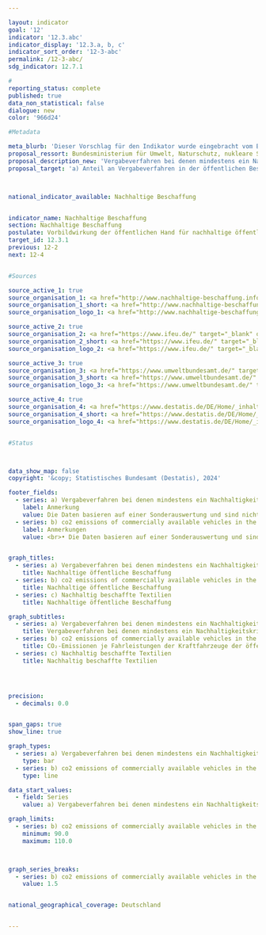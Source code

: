 ```yaml
---

layout: indicator        
goal: '12'        
indicator: '12.3.abc'        
indicator_display: '12.3.a, b, c'        
indicator_sort_order: '12-3-abc'        
permalink: /12-3-abc/        
sdg_indicator: 12.7.1        

#
reporting_status: complete        
published: true        
data_non_statistical: false        
dialogue: new
color: '966d24'

#Metadata

meta_blurb: 'Dieser Vorschlag für den Indikator wurde eingebracht vom Bundesministerium für Umwelt, Naturschutz, nukleare Sicherheit und Verbraucherschutz (BMUV), dem Bundesministerium des Innern und für Heimat (BMI), dem Umweltbundesamt, dem Bundesministerium für Wirtschaft und Klimaschutz (BMWK) und dem Bundesministerium für wirtschaftliche Zusammenarbeit und Entwicklung (BMZ).'
proposal_ressort: Bundesministerium für Umwelt, Naturschutz, nukleare Sicherheit und Verbraucherschutz (BMUV)<br>Bundesministerium des Innern und für Heimat (BMI)<br>Umweltbundesamt<br>Bundesministerium für Wirtschaft und Klimaschutz (BMWK)<br>Bundesministerium für wirtschaftliche Zusammenarbeit und Entwicklung (BMZ)
proposal_description_new: 'Vergabeverfahren bei denen mindestens ein Nachhaltigkeitskriterium berücksichtigt wurde: <br>Der Indikator stellt den zahlenmäßige Anteil der vergebenen öffentlichen Aufträge/Konzessionen dar, in deren Vergabeverfahren mindestens ein soziales oder umweltbezogenes bzw. innovatives Nachhaltigkeitskriterium einbezogen worden ist, an der Gesamtzahl der vergebenen öffentlichen Aufträge/Konzessionen. <br>Nachhaltigkeitskriterien sind in Anlage 9 der Vergabestatistikverordnung (VergStatVO) beschrieben.<br>Berücksichtigt werden öffentliche Aufträge und Konzessionen ab 25.000 EUR (ohne Umsatzsteuer). <br>Eine getrennte Ausweisung nach der auftraggebenden Ebene ist nach Bundes-, Landes- und kommunaler Ebene sowie von sonstigen öffentlichen Auftraggebern möglich. <br>Der Indikator gibt einen quantitativen Überblick über den Umfang, in welchem mindestens ein Nachhaltigkeitskriterium bei einer öffentlichen Beschaffung berücksichtigt worden ist. Er trifft keine Aussage darüber, inwieweit diese Kriterien tatsächlich auf die final beschafften Produkte zutrafen, oder wie sozial oder umweltbezogen bzw. innovativ diese Produkte in der Herstellung oder Nutzung tatsächlich sind. <br>Aktuell besteht eine Differenz zwischen den gemeldeten Vergaben und der tatsächlichen Gesamtsumme der öffentlichen Beschaffung. Durch die bestehende Berichtspflicht ist aber eine umfassendere Abbildung mittelfristig zu erwarten.  <br> <br>Nachhaltig beschaffte Textilien:  <br>Im Maßnahmenprogramm Nachhaltigkeit (2015, 2021) hat sich die Bundesregierung dazu verpflichtet, „möglichst 50 % der Textilien (ausgenommen Sondertextilien) nach ökologischen und sozialen Kriterien zu beschaffen“ (2015) und als notwendige Voraussetzung für Umsetzung dieses Ziels den Stufenplan schnellstmöglich zu finalisieren (2021). Der „Stufenplan zur Steigerung der nachhaltigen Beschaffung von Textilien“ ist am 15.03.2023 in Kraft getreten und formuliert die quantitativen Ziele zur Steigerung der nachhaltigen Textilbeschaffung. Zentrale Grundlage des Stufenplans ist der von der Bundesregierung veröffentlichte „Leitfaden der Bundesregierung für eine nachhaltige Textilbeschaffung der Bundesverwaltung“. Der Leitfaden dient als praxisrelevante Unterstützung für Beschaffungsverantwortliche und definiert die ökologischen und sozialen Anforderungen der Bundesregierung an eine nachhaltige öffentliche Textilbeschaffung.<br>Die Daten für die Berechnung des Anteils nachhaltig beschaffter Textilien am finanziellen Gesamtvolumen der durch die Behörden und Einrichtungen der Bundesverwaltung beschafften Textilien (exkl. Sondertextilien) werden durch das Monitoring des Maßnahmenprogramms Nachhaltigkeit erhoben, welches von der Koordinierungsstelle Klimaneutrale Bundesverwaltung (KKB) im Bundesministerium für Wirtschaft und Klimaschutz (BMWK) durchgeführt wird.<br>(Für den Indikator gelten der Anwendungsbereich des Maßnahmenprogramms Nachhaltigkeit (2021) sowie die im Leitfaden für eine nachhaltige Textilbeschaffung der Bundesverwaltung als Ausschlusskriterium empfohlenen Anforderungen und der Gel-tungsbereich des Leitfadens.)'
proposal_target: 'a) Anteil an Vergabeverfahren in der öffentlichen Beschaffung, bei denen mindestens ein Nachhaltigkeitskriterium  berücksichtigt wurde: Steigerung<br>b) CO<sub>2</sub>-Emissionen von handelsüblichen Kraftfahrzeugen der öffentlichen Hand: Signifikante Senkung<br>c) Anteil bezuschlagter nachhaltiger Textilien: Steigerung'



national_indicator_available: Nachhaltige Beschaffung     


indicator_name: Nachhaltige Beschaffung        
section: Nachhaltige Beschaffung        
postulate: Vorbildwirkung der öffentlichen Hand für nachhaltige öffentliche Beschaffung verwirklichen        
target_id: 12.3.1        
previous: 12-2        
next: 12-4        


#Sources        

source_active_1: true
source_organisation_1: <a href="http://www.nachhaltige-beschaffung.info/DE/Home/home_node.html" target="_blank" onclick="return confirm_alert('der Kompetenzstelle für nachhaltige Beschaffung beim Beschaffungsamt des Bundesministeriums des Innern', 'De')">Kompetenzstelle für nachhaltige Beschaffung</a>
source_organisation_1_short: <a href="http://www.nachhaltige-beschaffung.info/DE/Home/home_node.html" target="_blank" onclick="return confirm_alert('der Kompetenzstelle für nachhaltige Beschaffung beim Beschaffungsamt des Bundesministeriums des Innern', 'De')">Kompetenzstelle für nachhaltige Beschaffung</a>
source_organisation_logo_1: <a href="http://www.nachhaltige-beschaffung.info/DE/Home/home_node.html" target="_blank" onclick="return confirm_alert('der Kompetenzstelle für nachhaltige Beschaffung beim Beschaffungsamt des Bundesministeriums des Innern', 'De')"><img src="https://dns-indikatoren.de/public/OrgImgDe/knb.png" alt="Kompetenzstelle für nachhaltige Beschaffung" title=" Klicken Sie hier um zur Homepage der Organisation Kompetenzstelle für nachhaltige Beschaffung zu gelangen." style="height:60px; width:148px; border:transparent"/></a>

source_active_2: true
source_organisation_2: <a href="https://www.ifeu.de/" target="_blank" onclick="return confirm_alert('des Instituts für Energie- und Umweltforschung Heidelberg gGmbH', 'De')">Institut für Energie- und Umweltforschung Heidelberg gGmbH</a>
source_organisation_2_short: <a href="https://www.ifeu.de/" target="_blank" onclick="return confirm_alert('des Instituts für Energie- und Umweltforschung Heidelberg gGmbH', 'De')">Institut für Energie- und Umweltforschung Heidelberg gGmbH</a>
source_organisation_logo_2: <a href="https://www.ifeu.de/" target="_blank" onclick="return confirm_alert('des Instituts für Energie- und Umweltforschung Heidelberg gGmbH', 'De')"><img src="https://dns-indikatoren.de/public/OrgImgDe/ifeu.png" alt="Institut für Energie- und Umweltforschung Heidelberg gGmbH" title=" Klicken Sie hier um zur Homepage der Organisation Institut für Energie- und Umweltforschung Heidelberg gGmbH zu gelangen." style="height:60px; width:148px; border:transparent"/></a>

source_active_3: true
source_organisation_3: <a href="https://www.umweltbundesamt.de/" target="_blank" onclick="return confirm_alert('des Umweltbundesamts', 'De')">Umweltbundesamt</a>
source_organisation_3_short: <a href="https://www.umweltbundesamt.de/" target="_blank" onclick="return confirm_alert('des Umweltbundesamts', 'De')">Umweltbundesamt</a>
source_organisation_logo_3: <a href="https://www.umweltbundesamt.de/" target="_blank" onclick="return confirm_alert('des Umweltbundesamts', 'De')"><img src="https://dns-indikatoren.de/public/OrgImgDe/uba.png" alt="Umweltbundesamt" title=" Klicken Sie hier um zur Homepage der Organisation Umweltbundesamt zu gelangen." style="height:60px; width:148px; border:transparent"/></a>

source_active_4: true
source_organisation_4: <a href="https://www.destatis.de/DE/Home/_inhalt.html" target="_blank">Statistisches Bundesamt</a>
source_organisation_4_short: <a href="https://www.destatis.de/DE/Home/_inhalt.html" target="_blank">Statistisches Bundesamt</a>
source_organisation_logo_4: <a href="https://www.destatis.de/DE/Home/_inhalt.html" target="_blank"><img src="https://dns-indikatoren.de/public/OrgImgDe/destatis.png" alt="Statistisches Bundesamt" title=" Klicken Sie hier um zur Homepage der Organisation Statistisches Bundesamt zu gelangen." style="height:60px; width:148px; border:transparent"/></a>


#Status        



data_show_map: false        
copyright: '&copy; Statistisches Bundesamt (Destatis), 2024'        

footer_fields:
  - series: a) Vergabeverfahren bei denen mindestens ein Nachhaltigkeitskriterium berücksichtigt wurde
    label: Anmerkung
    value: Die Daten basieren auf einer Sonderauswertung und sind nicht öffentlich zugänglich.
  - series: b) co2 emissions of commercially available vehicles in the public sector
    label: Anmerkungen
    value: <br>• Die Daten basieren auf einer Sonderauswertung und sind nicht öffentlich zugänglich.<br>• Aufgrund methodischer Änderungen sind die Ergebnisse ab 2016&nbsp;nur eingeschränkt mit dem Vorjahr vergleichbar.<br>• 2021&nbsp;vorläufige Daten.


graph_titles:
  - series: a) Vergabeverfahren bei denen mindestens ein Nachhaltigkeitskriterium berücksichtigt wurde
    title: Nachhaltige öffentliche Beschaffung
  - series: b) co2 emissions of commercially available vehicles in the public sector
    title: Nachhaltige öffentliche Beschaffung   
  - series: c) Nachhaltig beschaffte Textilien
    title: Nachhaltige öffentliche Beschaffung     

graph_subtitles:
  - series: a) Vergabeverfahren bei denen mindestens ein Nachhaltigkeitskriterium berücksichtigt wurde
    title: Vergabeverfahren bei denen mindestens ein Nachhaltigkeitskriterium berücksichtigt wurde
  - series: b) co2 emissions of commercially available vehicles in the public sector
    title: CO₂-Emissionen je Fahrleistungen der Kraftfahrzeuge der öffentlichen Hand
  - series: c) Nachhaltig beschaffte Textilien
    title: Nachhaltig beschaffte Textilien




precision:
  - decimals: 0.0


span_gaps: true        
show_line: true        

graph_types:
  - series: a) Vergabeverfahren bei denen mindestens ein Nachhaltigkeitskriterium berücksichtigt wurde
    type: bar
  - series: b) co2 emissions of commercially available vehicles in the public sector
    type: line        

data_start_values:
  - field: Series
    value: a) Vergabeverfahren bei denen mindestens ein Nachhaltigkeitskriterium berücksichtigt wurde        

graph_limits:
  - series: b) co2 emissions of commercially available vehicles in the public sector
    minimum: 90.0
    maximum: 110.0        



graph_series_breaks:
  - series: b) co2 emissions of commercially available vehicles in the public sector
    value: 1.5


national_geographical_coverage: Deutschland        


---
```

